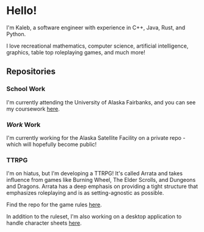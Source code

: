 <!--
**kalebvonburris/kalebvonburris** is a ✨ _special_ ✨ repository because its `README.md` (this file) appears on your GitHub profile.

Here are some ideas to get you started:

- 🔭 I’m currently working on ...
- 🌱 I’m currently learning ...
- 👯 I’m looking to collaborate on ...
- 🤔 I’m looking for help with ...
- 💬 Ask me about ...
- 📫 How to reach me: ...
- 😄 Pronouns: ...
- ⚡ Fun fact: ...
-->

# Hello!

I'm Kaleb, a software engineer with experience in C++, Java, Rust, and Python.

I love recreational mathematics, computer science, artificial intelligence, graphics, table top roleplaying games, and much more!

## Repositories

### School Work

I'm currently attending the University of Alaska Fairbanks, and you can see my coursework [here](https://github.com/kalebvonburris/Kalebs-College-Work).

### *Work* Work

I'm currently working for the Alaska Satellite Facility on a private repo - which will hopefully become public!

### TTRPG

I'm on hiatus, but I'm developing a TTRPG! It's called Arrata and takes influence from games like Burning Wheel, The Elder Scrolls, and Dungeons and Dragons. Arrata has a deep emphasis on providing a tight structure that emphasizes roleplaying and is as setting-agnostic as possible.

Find the repo for the game rules [here](https://github.com/kalebvonburris/Arrata-TTRPG).

In addition to the ruleset, I'm also working on a desktop application to handle character sheets [here](https://github.com/kalebvonburris/Arrata-APP).
